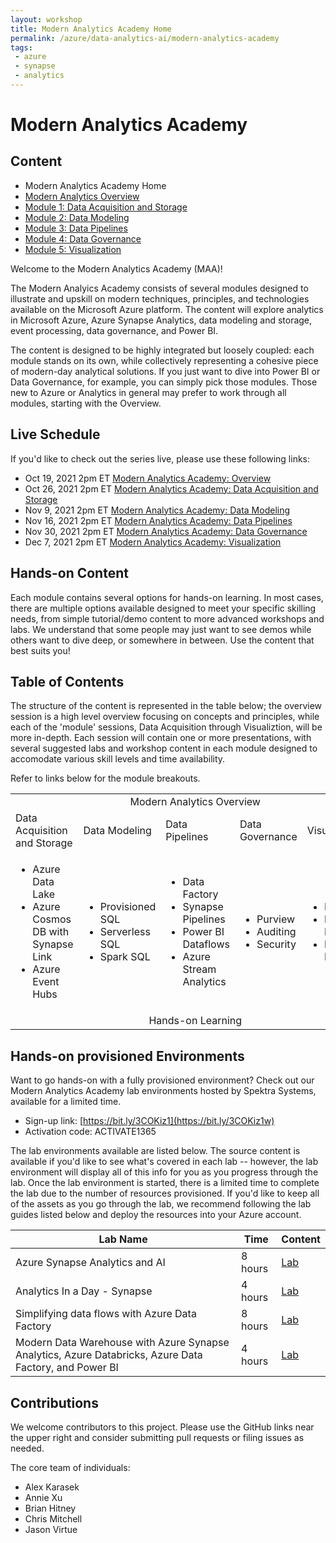 ```yaml
---
layout: workshop
title: Modern Analytics Academy Home
permalink: /azure/data-analytics-ai/modern-analytics-academy
tags: 
 - azure
 - synapse
 - analytics
---
```


# Modern Analytics Academy

##  Content
* Modern Analytics Academy Home
* [Modern Analytics Overview](/PartnerResources/azure/data-analytics-ai/modern-analytics-academy-overview)
* [Module 1: Data Acquisition and Storage](/PartnerResources/azure/data-analytics-ai/modern-analytics-academy-data-acquisition)
* [Module 2: Data Modeling](/PartnerResources/azure/data-analytics-ai/modern-analytics-academy-data-modeling)
* [Module 3: Data Pipelines](/PartnerResources/azure/data-analytics-ai/modern-analytics-academy-data-pipelines)
* [Module 4: Data Governance](/PartnerResources/azure/data-analytics-ai/modern-analytics-academy-data-governance)
* [Module 5: Visualization](/PartnerResources/azure/data-analytics-ai/modern-analytics-academy-data-visualization)

Welcome to the Modern Analytics Academy (MAA)! 

The Modern Analyics Academy consists of several modules designed to illustrate and upskill on modern techniques, principles, and technologies available on the Microsoft Azure platform. The content will explore analytics in Microsoft Azure, Azure Synapse Analytics, data modeling and storage, event processing, data governance, and Power BI. 

The content is designed to be highly integrated but loosely coupled: each module stands on its own, while collectively representing a cohesive piece of modern-day analytical solutions. If you just want to dive into Power BI or Data Governance, for example, you can simply pick those modules. Those new to Azure or Analytics in general may prefer to work through all modules, starting with the Overview.

## Live Schedule

If you'd like to check out the series live, please use these following links:

* Oct 19, 2021 2pm ET [Modern Analytics Academy: Overview](https://msuspartners.eventbuilder.com/event/51647)
* Oct 26, 2021 2pm ET [Modern Analytics Academy: Data Acquisition and Storage](https://msuspartners.eventbuilder.com/event/50229)
* Nov 9, 2021 2pm ET [Modern Analytics Academy: Data Modeling](https://msuspartners.eventbuilder.com/event/50233)
* Nov 16, 2021 2pm ET [Modern Analytics Academy: Data Pipelines](https://msuspartners.eventbuilder.com/event/50234)
* Nov 30, 2021 2pm ET [Modern Analytics Academy: Data Governance](https://msuspartners.eventbuilder.com/event/50235)
* Dec 7, 2021 2pm ET [Modern Analytics Academy: Visualization](https://msuspartners.eventbuilder.com/event/50236)

## Hands-on Content

Each module contains several options for hands-on learning. In most cases, there are multiple options available designed to meet your specific skilling needs, from simple tutorial/demo content to more advanced workshops and labs. We understand that some people may just want to see demos while others want to dive deep, or somewhere in between. Use the content that best suits you!

## Table of Contents

The structure of the content is represented in the table below; the overview session is a high level overview focusing on concepts and principles, while each of the 'module' sessions, Data Acquisition through Visualiztion, will be more in-depth. Each session will contain one or more presentations, with several suggested labs and workshop content in each module designed to accomodate various skill levels and time availability.

Refer to links below for the module breakouts. 

<table>
<tr>
<td colspan="5" style="text-align: center;">Modern Analytics Overview</td>
</tr>
<tr>
<td>Data Acquisition and Storage</td>
<td>Data Modeling</td>
<td>Data Pipelines</td>
<td>Data Governance</td>
<td>Visualization</td>
</tr>
<tr>
<td>
    <ul>
    <li>Azure Data Lake</li>
    <li>Azure Cosmos DB with Synapse Link</li>
    <li>Azure Event Hubs</li>
    </ul>
</td>
<td>
 <ul>
<li>Provisioned SQL</li>
<li>Serverless SQL</li>
<li>Spark SQL</li>
</ul>
</td>
<td>
 <ul>
<li>Data Factory</li>
<li>Synapse Pipelines</li>
<li>Power BI Dataflows</li>
<li>Azure Stream Analytics</li>
</ul>
</td>
<td>
 <ul>
<li>Purview</li>
<li>Auditing</li>
<li>Security</li>
</ul>
</td>
<td>
 <ul>
<li>Power BI</li>
<li>Paginated Reports</li>
<li>Power BI Embedded</li>
</ul>
</td>
</tr>
<tr>
<td colspan="5" style="text-align: center;">Hands-on Learning</td>
</tr>
</table>

## Hands-on provisioned Environments

Want to go hands-on with a fully provisioned environment? Check out our Modern Analytics Academy lab environments hosted by Spektra Systems, available for a limited time.

* Sign-up link: [https://bit.ly/3COKiz1](https://bit.ly/3COKiz1w)
* Activation code: ACTIVATE1365

The lab environments available are listed below. The source content is available if you'd like to see what's covered in each lab -- however, the lab environment will display all of this info for you as you progress through the lab. Once the lab environment is started, there is a limited time to complete the lab due to the number of resources provisioned. If you'd like to keep all of the assets as you go through the lab, we recommend following the lab guides listed below and deploy the resources into your  Azure account. 

| Lab Name | Time | Content | 
|----------|------|---------|
| Azure Synapse Analytics and AI | 8 hours | [Lab](https://github.com/microsoft/MCW-Azure-Synapse-Analytics-and-AI/blob/master/Hands-on%20lab/HOL%20step-by%20step%20-%20Azure%20Synapse%20Analytics%20and%20AI.md) |
| Analytics In a Day - Synapse | 4 hours | [Lab](https://github.com/microsoft/MCW-Azure-Synapse-Analytics-and-AI/blob/master/Hands-on%20lab/HOL%20step-by%20step%20-%20Azure%20Synapse%20Analytics%20and%20AI.md) |
| Simplifying data flows with Azure Data Factory | 8 hours | [Lab](https://github.com/solliancenet/tech-immersion-data-ai/blob/master/data-exp5/README.md) |
| Modern Data Warehouse with Azure Synapse Analytics, Azure Databricks, Azure Data Factory, and Power BI | 4 hours | [Lab](https://github.com/solliancenet/tech-immersion-data-ai/blob/master/data-exp6/README.md) |

## Contributions

We welcome contributors to this project. Please use the GitHub links near the upper right and consider submitting pull requests or filing issues as needed.

The core team of individuals:
* Alex Karasek
* Annie Xu
* Brian Hitney
* Chris Mitchell
* Jason Virtue